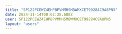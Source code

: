 ```yaml
---
title: "SP122PCEWZ4EHPBPVMMHSMBWMXCET99284C9A8PN5"
date: 2024-11-14T00:02:28.608Z
user: SP122PCEWZ4EHPBPVMMHSMBWMXCET99284C9A8PN5
layout: "users"
---
```

    